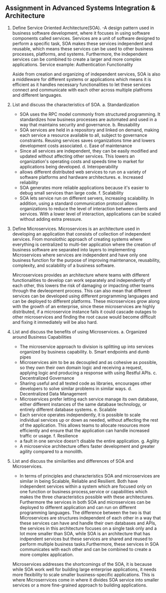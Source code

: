 ## Assignment in Advanced Systems Integration & Architecture
1. Define Service Oriented Architecture(SOA).
    -A design pattern used in business software development, where it focuses in using software components called services. Services are a unit of software designed to perform a specific task, SOA makes these services independent and reusable, which means these services can be used to other business processes, platforms, and systems. Furthermore, the independent services can be combined to create a larger and more complex applications. Service example: Authentication Functionality
        
    Aside from creation and organizing of independent services, SOA is also a middleware for different systems or applications which means it is efficient as it handles necessary functionalities to let these services connect and communicate with each other across multiple platfroms and different languages. 
2. List and discuss the characteristics of SOA.
    a. Standardization
     - SOA uses the RPC model commonly from structured programming. It standardizes how business processes are automated and used in a way that maintains security and governance.
    b. Reusability
     - SOA services are held in a repository and linked on demand, making each service a resource available to all, subject to governance constraints. Reusing services saves organizations time and lowers development costs associated.
    c. Ease of maintenance
     - Since all services are independent, they can be easily modified and updated without affecting other services. This lowers an organization's operating costs and speeds time to market for applications being developed.
    d. Interoperability
     - allows different distributed web services to run on a variety of software platforms and hardware architectures.
    e. Increased reliability
     - SOA generates more reliable applications because it's easier to debug small services than large code.
    f. Scalability
     - SOA lets service run on different servers, increasing scalability. In addition, using a standard communication protocol allows organizations to reduce the level of interaction between clients and services. With a lower level of interaction, applications can be scaled without adding extra pressure.
3. Define Microservices.
    Microservices is an architecture used in developing an application that consists of collection of independent services. From monolothic approach of creating systems where everything is centralized to multi-tier application where the creation of business software are separated into layers to implementing Microservices where services are independent and have only one business function for the purpose of improving maintenance, reusability, complexity, and scalability of a business software.
    
    Mircroservices provides an architecture where teams with different functionalities to develop can work separately and independently of each other, this lowers the risk of damaging or impacting other teams through the devleopment process. This can also mean that different services can be developed using different programming languages and can be deployed to different platforms. These microservices grow along with the growth of an enterprise, since these microservices are highly distributed, if a microservice instance fails it could cascade outages to other microservices and finding the root cause would become difficult and fixing it immediately will be also hard.  
4. List and discuss the benefits of using Microservices.
    a. Organized around Business Capabilities 
    - The microservice approach to division is splitting up into services organized by business capability.
    b. Smart endpoints and dumb pipes
     - Microservices aim to be as decoupled and as cohesive as possible, so they own their own domain logic and receiving a request, applying logic and producing a response with using Restful APIs.
    c. Decentralized Governance
     -  Sharing useful and all tested code as libraries, encourages other developers to solve similar problems in similar ways.
    d. Decentralized Data Management
     - Microservices prefer letting each service manage its own database, either different instances of the same database technology, or entirely different database systems. 
    e. Scalable
     - Each service operates independently, it is possible to scale individual services up or down as needed, without affecting the rest of the application. This allows teams to allocate resources more efficiently and ensure that the application can handle increased traffic or usage.
    f. Resilience
     - a fault in one service doesn't disable the entire application.
    g. Agility
     - A microservice architecture offers faster development and greater agility compared to a      monolith.
5. List and discuss the similarities and differences of SOA and Microservices.
    - In terms of principles and characteristics SOA and microservices are similar in being Scalable, Reliable and Resilient. Both have independent services within a system which are focused only on one function or business process,service or capabilities which makes the three characteristics possible with these architectures. Furthermore the services in both SOA and microservices can be deployed to different application and can run on different programming languages. The difference between the two is that Microservices are structures independent of each other in a way that these services can have and handle their own databases and APIs, the services in this architecture focuses on a single task only and a lot more smaller than SOA, while SOA is an architecture that has indpendent services but these services are shared and reused to perform multiple business tasks.Furthermore, these services in SOA communicates with each other and can be combined to create a more complex application. 

    Microservices addresses the shortcomings of the SOA, it is because while SOA  work well for building large enterprise applications, it needs more flexibility to scale smaller business-specific applications. This is where Microserrvices come in where it divides SOA service into smaller services or a more fine-grained approach to building applications.  
